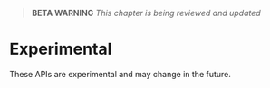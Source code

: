 > **BETA WARNING** _This chapter is being reviewed and updated_

# Experimental

These APIs are experimental and may change in the future. 